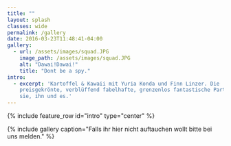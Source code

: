 ```yaml
---
title: ""
layout: splash
classes: wide
permalink: /gallery
date: 2016-03-23T11:48:41-04:00
gallery:
  - url: /assets/images/squad.JPG
    image_path: /assets/images/squad.JPG
    alt: "Dawai!Dawai!"
    title: "Dont be a spy."
intro: 
  - excerpt: 'Kartoffel & Kawaii mit Yuria Konda und Finn Linzer. Die
    preisgekrönte, verblüffend fabelhafte, grenzenlos fantastische Party für
    sie, ihn und es.'
---
```


{% include feature_row id="intro" type="center" %}

{% include gallery caption="Falls ihr hier nicht auftauchen wollt bitte bei uns melden." %}

